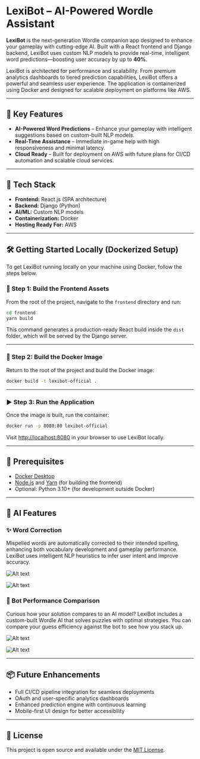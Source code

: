 # LexiBot – AI-Powered Wordle Assistant

**LexiBot** is the next-generation Wordle companion app designed to enhance your gameplay with cutting-edge AI. Built with a React frontend and Django backend, LexiBot uses custom NLP models to provide real-time, intelligent word predictions—boosting user accuracy by up to **40%**.

LexiBot is architected for performance and scalability. From premium analytics dashboards to tiered prediction capabilities, LexiBot offers a powerful and seamless user experience. The application is containerized using Docker and designed for scalable deployment on platforms like AWS.

---

## 🚀 Key Features

* **AI-Powered Word Predictions** – Enhance your gameplay with intelligent suggestions based on custom-built NLP models.
* **Real-Time Assistance** – Immediate in-game help with high responsiveness and minimal latency.
* **Cloud Ready** – Built for deployment on AWS with future plans for CI/CD automation and scalable cloud services.

---

## 🧰 Tech Stack

* **Frontend:** React.js (SPA architecture)
* **Backend:** Django (Python)
* **AI/ML:** Custom NLP models
* **Containerization:** Docker
* **Hosting Ready For:** AWS

---

## 🛠️ Getting Started Locally (Dockerized Setup)

To get LexiBot running locally on your machine using Docker, follow the steps below.

### 📁 Step 1: Build the Frontend Assets

From the root of the project, navigate to the `frontend` directory and run:

```bash
cd frontend
yarn build
```

This command generates a production-ready React build inside the `dist` folder, which will be served by the Django server.

---

### 🐳 Step 2: Build the Docker Image

Return to the root of the project and build the Docker image:

```bash
docker build -t lexibot-official .
```

---

### ▶️ Step 3: Run the Application

Once the image is built, run the container:

```bash
docker run -p 8080:80 lexibot-official
```

Visit [http://localhost:8080](http://localhost:8080) in your browser to use LexiBot locally.

---

## 🔐 Prerequisites

* [Docker Desktop](https://www.docker.com/products/docker-desktop)
* [Node.js](https://nodejs.org/) and [Yarn](https://classic.yarnpkg.com/lang/en/docs/install/) (for building the frontend)
* Optional: Python 3.10+ (for development outside Docker)

---

## 🧠 AI Features

### ✨ Word Correction

Mispelled words are automatically corrected to their intended spelling, enhancing both vocabulary development and gameplay performance. LexiBot uses intelligent NLP heuristics to infer user intent and improve accuracy.


![Alt text](<app_screenshots/mispelling.png> "Mispelled word")


![Alt text](<app_screenshots/word-fix.png> "Word corrected")


### 🧠 Bot Performance Comparison

Curious how your solution compares to an AI model? LexiBot includes a custom-built Wordle AI that solves puzzles with optimal strategies. You can compare your guess efficiency against the bot to see how you stack up.


![Alt text](<app_screenshots/winner.png> "Found word of the day!")


![Alt text](<app_screenshots/lexibot-results.png> "Comparison with LexiBot guess sequence")


---

## 📦 Future Enhancements

* Full CI/CD pipeline integration for seamless deployments
* OAuth and user-specific analytics dashboards
* Enhanced prediction engine with continuous learning
* Mobile-first UI design for better accessibility

---

## 📄 License

This project is open source and available under the [MIT License](LICENSE).


